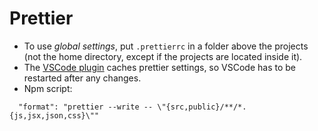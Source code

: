 # Prettier

- To use *global settings*, put `.prettierrc` in a folder above the projects (not the home directory, except if the projects are located inside it).
- The [VSCode plugin](https://marketplace.visualstudio.com/items?itemName=esbenp.prettier-vscode) caches prettier settings, so VSCode has to be restarted after any changes.
- Npm script:

```
  "format": "prettier --write -- \"{src,public}/**/*.{js,jsx,json,css}\""
```

